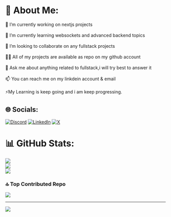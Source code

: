 # 💫 About Me:
🔭 I’m currently working on nextjs projects<br><br>🌱 I’m currently learning websockets and advanced backend topics <br><br>👯 I’m looking to collaborate on any fullstack projects<br><br>👨‍💻 All of my projects are available as repo on my github account<br><br>💬 Ask me about anything related to fullstack,i will try best to answer it<br><br>📫 You can reach me on my linkdein account & email<br><br>⚡My Learning is keep going and i am keep progressing.


## 🌐 Socials:
[![Discord](https://img.shields.io/badge/Discord-%237289DA.svg?logo=discord&logoColor=white)](https://discord.gg/ankit000) [![LinkedIn](https://img.shields.io/badge/LinkedIn-%230077B5.svg?logo=linkedin&logoColor=white)](https://linkedin.com/in/https://www.linkedin.com/in/ankit-kashyap-coder/) [![X](https://img.shields.io/badge/X-black.svg?logo=X&logoColor=white)](https://twitter.com/kashyap_tweetts) 

# 📊 GitHub Stats:
![](https://github-readme-stats.vercel.app/api?username=kashyap1ankit&theme=dark&hide_border=false&include_all_commits=true&count_private=true)<br/>
![](https://github-readme-streak-stats.herokuapp.com/?user=kashyap1ankit&theme=dark&hide_border=false)<br/>
![](https://github-readme-stats.vercel.app/api/top-langs/?username=kashyap1ankit&theme=dark&hide_border=false&include_all_commits=true&count_private=true&layout=compact)

### 🔝 Top Contributed Repo
![](https://github-contributor-stats.vercel.app/api?username=kashyap1ankit&limit=5&theme=dracula&combine_all_yearly_contributions=true)

---
[![](https://visitcount.itsvg.in/api?id=kashyap1ankit&icon=0&color=13)](https://visitcount.itsvg.in)

<!-- Proudly created with GPRM ( https://gprm.itsvg.in ) -->
